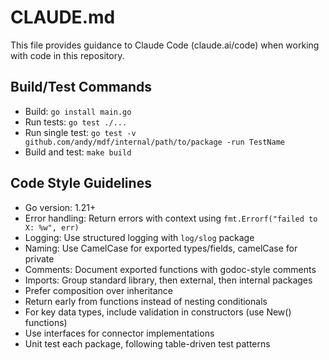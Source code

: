 # CLAUDE.md

This file provides guidance to Claude Code (claude.ai/code) when working with
code in this repository.

## Build/Test Commands

- Build: `go install main.go`
- Run tests: `go test ./...`
- Run single test:
  `go test -v github.com/andy/mdf/internal/path/to/package -run TestName`
- Build and test: `make build`

## Code Style Guidelines

- Go version: 1.21+
- Error handling: Return errors with context using
  `fmt.Errorf("failed to X: %w", err)`
- Logging: Use structured logging with `log/slog` package
- Naming: Use CamelCase for exported types/fields, camelCase for private
- Comments: Document exported functions with godoc-style comments
- Imports: Group standard library, then external, then internal packages
- Prefer composition over inheritance
- Return early from functions instead of nesting conditionals
- For key data types, include validation in constructors (use New() functions)
- Use interfaces for connector implementations
- Unit test each package, following table-driven test patterns


